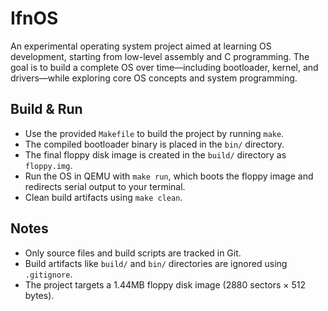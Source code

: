 # IfnOS

An experimental operating system project aimed at learning OS development, starting from low-level assembly and C programming. The goal is to build a complete OS over time—including bootloader, kernel, and drivers—while exploring core OS concepts and system programming.

## Build & Run

- Use the provided `Makefile` to build the project by running `make`.
- The compiled bootloader binary is placed in the `bin/` directory.
- The final floppy disk image is created in the `build/` directory as `floppy.img`.
- Run the OS in QEMU with `make run`, which boots the floppy image and redirects serial output to your terminal.
- Clean build artifacts using `make clean`.

## Notes

- Only source files and build scripts are tracked in Git.
- Build artifacts like `build/` and `bin/` directories are ignored using `.gitignore`.
- The project targets a 1.44MB floppy disk image (2880 sectors × 512 bytes).




